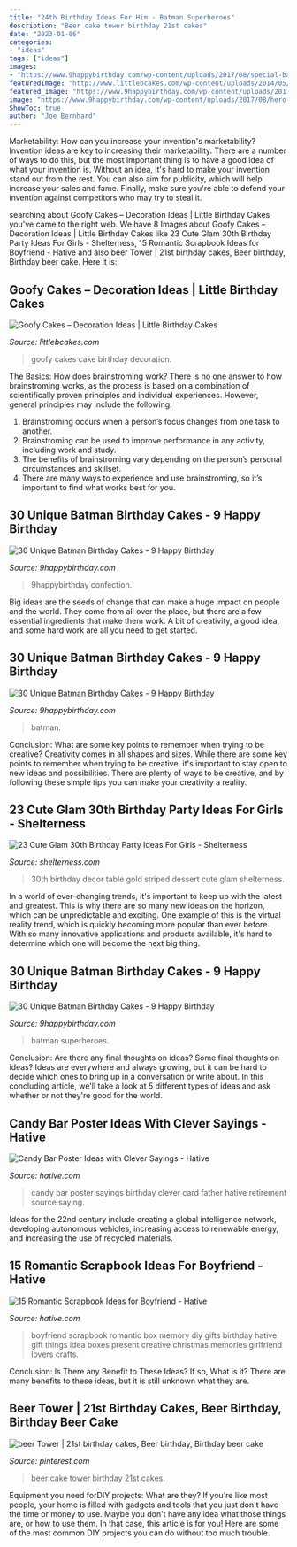 ```yaml
---
title: "24th Birthday Ideas For Him - Batman Superheroes"
description: "Beer cake tower birthday 21st cakes"
date: "2023-01-06"
categories:
- "ideas"
tags: ["ideas"]
images:
- "https://www.9happybirthday.com/wp-content/uploads/2017/08/special-batman-cakes-640x707.jpg"
featuredImage: "http://www.littlebcakes.com/wp-content/uploads/2014/05/Goofy-Birthday-Cakes.jpg"
featured_image: "https://www.9happybirthday.com/wp-content/uploads/2017/08/hero-batman-cakes-640x853.jpg"
image: "https://www.9happybirthday.com/wp-content/uploads/2017/08/hero-batman-cakes-640x853.jpg"
ShowToc: true
author: "Joe Bernhard"
---
```



Marketability: How can you increase your invention's marketability?
Invention ideas are key to increasing their marketability. There are a number of ways to do this, but the most important thing is to have a good idea of what your invention is. Without an idea, it's hard to make your invention stand out from the rest. You can also aim for publicity, which will help increase your sales and fame. Finally, make sure you're able to defend your invention against competitors who may try to steal it.

	

		
searching about Goofy Cakes – Decoration Ideas | Little Birthday Cakes you've came to the right web. We have 8 Images about Goofy Cakes – Decoration Ideas | Little Birthday Cakes like 23 Cute Glam 30th Birthday Party Ideas For Girls - Shelterness, 15 Romantic Scrapbook Ideas for Boyfriend - Hative and also beer Tower | 21st birthday cakes, Beer birthday, Birthday beer cake. Here it is:
		
    
## Goofy Cakes – Decoration Ideas | Little Birthday Cakes

<img loading=lazy src="http://www.littlebcakes.com/wp-content/uploads/2014/05/Goofy-Birthday-Cakes.jpg" onerror="this.onerror=null;this.src='https://tse1.mm.bing.net/th?id=OIP.sA0dhL8ZN8EZG9q1kfIq-gHaJ4&amp;pid=15.1';" alt="Goofy Cakes – Decoration Ideas | Little Birthday Cakes">

_Source: littlebcakes.com_

>goofy cakes cake birthday decoration. 

	

The Basics: How does brainstroming work?
There is no one answer to how brainstroming works, as the process is based on a combination of scientifically proven principles and individual experiences. However, general principles may include the following:
1. Brainstroming occurs when a person’s focus changes from one task to another.
2. Brainstroming can be used to improve performance in any activity, including work and study.
3. The benefits of brainstroming vary depending on the person’s personal circumstances and skillset.
4. There are many ways to experience and use brainstroming, so it’s important to find what works best for you.

    
## 30 Unique Batman Birthday Cakes - 9 Happy Birthday

<img loading=lazy src="https://www.9happybirthday.com/wp-content/uploads/2017/08/amazing-batman-cakes-640x853.jpg" onerror="this.onerror=null;this.src='https://tse3.mm.bing.net/th?id=OIP.rc3Jjo-dnZcTdyeEQSIuSAHaJ3&amp;pid=15.1';" alt="30 Unique Batman Birthday Cakes - 9 Happy Birthday">

_Source: 9happybirthday.com_

>9happybirthday confection. 

	

Big ideas are the seeds of change that can make a huge impact on people and the world. They come from all over the place, but there are a few essential ingredients that make them work. A bit of creativity, a good idea, and some hard work are all you need to get started.

    
## 30 Unique Batman Birthday Cakes - 9 Happy Birthday

<img loading=lazy src="https://www.9happybirthday.com/wp-content/uploads/2017/08/hero-batman-cakes-640x853.jpg" onerror="this.onerror=null;this.src='https://tse1.mm.bing.net/th?id=OIP.guZz_wf2_cE8UN8ASth6YAHaJ3&amp;pid=15.1';" alt="30 Unique Batman Birthday Cakes - 9 Happy Birthday">

_Source: 9happybirthday.com_

>batman. 

	

Conclusion: What are some key points to remember when trying to be creative?
Creativity comes in all shapes and sizes. While there are some key points to remember when trying to be creative, it's important to stay open to new ideas and possibilities. There are plenty of ways to be creative, and by following these simple tips you can make your creativity a reality.

    
## 23 Cute Glam 30th Birthday Party Ideas For Girls - Shelterness

<img loading=lazy src="https://i.shelterness.com/2017/02/13-white-black-and-gold-dessert-table-with-striped-decor.jpg" onerror="this.onerror=null;this.src='https://tse1.mm.bing.net/th?id=OIP.Pa0rbUq7BAlPRMuOJJccigHaLH&amp;pid=15.1';" alt="23 Cute Glam 30th Birthday Party Ideas For Girls - Shelterness">

_Source: shelterness.com_

>30th birthday decor table gold striped dessert cute glam shelterness. 

	

In a world of ever-changing trends, it's important to keep up with the latest and greatest. This is why there are so many new ideas on the horizon, which can be unpredictable and exciting. One example of this is the virtual reality trend, which is quickly becoming more popular than ever before. With so many innovative applications and products available, it's hard to determine which one will become the next big thing.

    
## 30 Unique Batman Birthday Cakes - 9 Happy Birthday

<img loading=lazy src="https://www.9happybirthday.com/wp-content/uploads/2017/08/special-batman-cakes-640x707.jpg" onerror="this.onerror=null;this.src='https://tse4.mm.bing.net/th?id=OIP.MP6542DpVf_QltKgOz6rSgHaIL&amp;pid=15.1';" alt="30 Unique Batman Birthday Cakes - 9 Happy Birthday">

_Source: 9happybirthday.com_

>batman superheroes. 

	

Conclusion: Are there any final thoughts on ideas?
Some final thoughts on ideas? Ideas are everywhere and always growing, but it can be hard to decide which ones to bring up in a conversation or write about. In this concluding article, we'll take a look at 5 different types of ideas and ask whether or not they're good for the world.

    
## Candy Bar Poster Ideas With Clever Sayings - Hative

<img loading=lazy src="https://hative.com/wp-content/uploads/2015/01/candy-bar-sayings/12-candy-bar-saying-ideas.jpg" onerror="this.onerror=null;this.src='https://tse3.mm.bing.net/th?id=OIP.xXtAGYzQS3vZBkdTWtcs0wHaJ4&amp;pid=15.1';" alt="Candy Bar Poster Ideas with Clever Sayings - Hative">

_Source: hative.com_

>candy bar poster sayings birthday clever card father hative retirement source saying. 

	

Ideas for the 22nd century include creating a global intelligence network, developing autonomous vehicles, increasing access to renewable energy, and increasing the use of recycled materials.

    
## 15 Romantic Scrapbook Ideas For Boyfriend - Hative

<img loading=lazy src="https://hative.com/wp-content/uploads/2014/06/scrapbook-ideas-for-boyfriend/14-scrapbook-ideas-for-lovers.jpg" onerror="this.onerror=null;this.src='https://tse3.mm.bing.net/th?id=OIP.7yqCcXCTzDaVwZay9thIkAHaJ4&amp;pid=15.1';" alt="15 Romantic Scrapbook Ideas for Boyfriend - Hative">

_Source: hative.com_

>boyfriend scrapbook romantic box memory diy gifts birthday hative gift things idea boxes present creative christmas memories girlfriend lovers crafts. 

	

Conclusion: Is There any Benefit to These Ideas? If so, What is it?
There are many benefits to these ideas, but it is still unknown what they are.

    
## Beer Tower | 21st Birthday Cakes, Beer Birthday, Birthday Beer Cake

<img loading=lazy src="https://i.pinimg.com/736x/3f/13/04/3f1304eaa9bea550785d2deed43deb44--beer-tower-birthday-beer.jpg" onerror="this.onerror=null;this.src='https://tse1.mm.bing.net/th?id=OIP.IswnsNm-twZI3G2lVFnl4QHaJ3&amp;pid=15.1';" alt="beer Tower | 21st birthday cakes, Beer birthday, Birthday beer cake">

_Source: pinterest.com_

>beer cake tower birthday 21st cakes. 

	

Equipment you need forDIY projects: What are they?
If you're like most people, your home is filled with gadgets and tools that you just don't have the time or money to use. Maybe you don't have any idea what those things are, or how to use them. In that case, this article is for you! Here are some of the most common DIY projects you can do without too much trouble.

